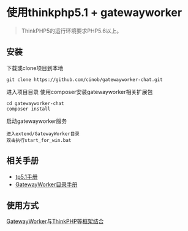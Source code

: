 使用thinkphp5.1 + gatewayworker
===============

> ThinkPHP5的运行环境要求PHP5.6以上。

## 安装

下载或clone项目到本地

~~~
git clone https://github.com/cinob/gatewayworker-chat.git
~~~

进入项目目录 使用composer安装gatewayworker相关扩展包

~~~
cd gatewayworker-chat
composer install
~~~

启动gatewayworker服务

~~~
进入extend/GatewayWorker目录
双击执行start_for_win.bat
~~~


## 相关手册

+ [tp5.1手册](https://www.kancloud.cn/manual/thinkphp5_1/content)
+ [GatewayWorker目录手册](http://doc2.workerman.net/)

## 使用方式

[GatewayWorker与ThinkPHP等框架结合](http://doc2.workerman.net/work-with-other-frameworks.html)

